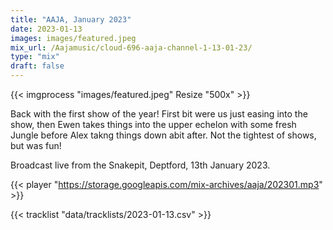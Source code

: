 ```yaml
---
title: "AAJA, January 2023"
date: 2023-01-13
images: images/featured.jpeg
mix_url: /Aajamusic/cloud-696-aaja-channel-1-13-01-23/
type: "mix"
draft: false
---
```


{{< imgprocess "images/featured.jpeg" Resize "500x" >}}

Back with the first show of the year! First bit were us just easing into the show, then
Ewen takes things into the upper echelon with some fresh Jungle before Alex takng things 
down abit after. Not the tightest of shows, but was fun!

Broadcast live from the Snakepit, Deptford, 13th January 2023.

{{< player "https://storage.googleapis.com/mix-archives/aaja/202301.mp3" >}}

{{< tracklist "data/tracklists/2023-01-13.csv" >}}
